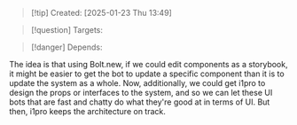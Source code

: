
>[!tip] Created: [2025-01-23 Thu 13:49]

>[!question] Targets: 

>[!danger] Depends: 

The idea is that using Bolt.new, if we could edit components as a storybook, it might be easier to get the bot to update a specific component than it is to update the system as a whole. Now, additionally, we could get i1pro to design the props or interfaces to the system, and so we can let these UI bots that are fast and chatty do what they're good at in terms of UI. But then, i1pro keeps the architecture on track.


